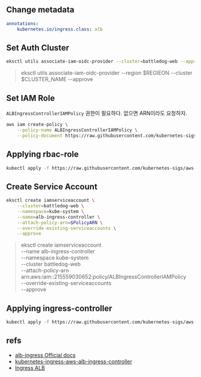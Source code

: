 ## Change metadata
```yaml
annotations:
    kubernetes.io/ingress.class: alb
```

## Set Auth Cluster

```bash
eksctl utils associate-iam-oidc-provider --cluster=battledog-web --approve
```

> eksctl utils associate-iam-oidc-provider --region $REGIEON --cluster $CLUSTER_NAME --approve

## Set IAM Role

`ALBIngressControllerIAMPolicy` 권한이 필요하다. 없으면 ARN이라도 요청하자.

```bash
aws iam create-policy \
    --policy-name ALBIngressControllerIAMPolicy \
    --policy-document https://raw.githubusercontent.com/kubernetes-sigs/aws-alb-ingress-controller/v1.1.4/docs/examples/iam-policy.json
```

## Applying rbac-role

```bash
kubectl apply -f https://raw.githubusercontent.com/kubernetes-sigs/aws-alb-ingress-controller/v1.1.4/docs/examples/rbac-role.yaml
```

## Create Service Account

```bash
eksctl create iamserviceaccount \
	--cluster=battledog-web \
	--namespace=kube-system \
	--name=alb-ingress-controller \
	--attach-policy-arn=$PolicyARN \
	--override-existing-serviceaccounts \
	--approve
```

> eksctl create iamserviceaccount \
    --name alb-ingress-controller \
    --namespace kube-system \
    --cluster battledog-web \
    --attach-policy-arn arn:aws:iam::215559030652:policy/ALBIngressControllerIAMPolicy \
    --override-existing-serviceaccounts \
    --approve

## Applying ingress-controller

```bash
kubectl apply -f https://raw.githubusercontent.com/kubernetes-sigs/aws-alb-ingress-controller/v1.1.4/docs/examples/alb-ingress-controller.yaml
````

## refs

- [alb-ingress Official docs](https://docs.aws.amazon.com/eks/latest/userguide/alb-ingress.html)
- [kubernetes-ingress-aws-alb-ingress-controller](https://aws.amazon.com/blogs/opensource/kubernetes-ingress-aws-alb-ingress-controller/)
- [Ingress ALB](https://kubernetes-sigs.github.io/aws-alb-ingress-controller/guide/controller/setup/)